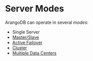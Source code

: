 # Server Modes

ArangoDB can operate in several _modes_:

- Single Server
- [Master/Slave](../Scalability/MasterSlave/README.md)
- [Active Failover](../Scalability/ActiveFailover/README.md)
- [Cluster](../Scalability/Cluster/README.md)
- [Multiple Data Centers]((../Scalability/DC2DC/README.md))
